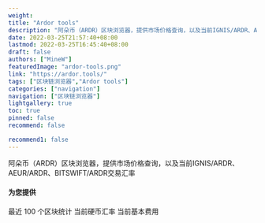 ```yaml
---
weight: 
title: "Ardor tools"
description: "阿朵币（ARDR）区块浏览器，提供市场价格查询，以及当前IGNIS/ARDR、AEUR/ARDR、BITSWIFT/ARDR交易汇率"
date: 2022-03-25T21:57:40+08:00
lastmod: 2022-03-25T16:45:40+08:00
draft: false
authors: ["MineW"]
featuredImage: "ardor-tools.png"
link: "https://ardor.tools/"
tags: ["区块链浏览器","Ardor tools"]
categories: ["navigation"]
navigation: ["区块链浏览器"]
lightgallery: true
toc: true
pinned: false
recommend: false

recommend1: false
---
```

阿朵币（ARDR）区块浏览器，提供市场价格查询，以及当前IGNIS/ARDR、AEUR/ARDR、BITSWIFT/ARDR交易汇率
#### 为您提供
最近 100 个区块统计
当前硬币汇率
当前基本费用‎
